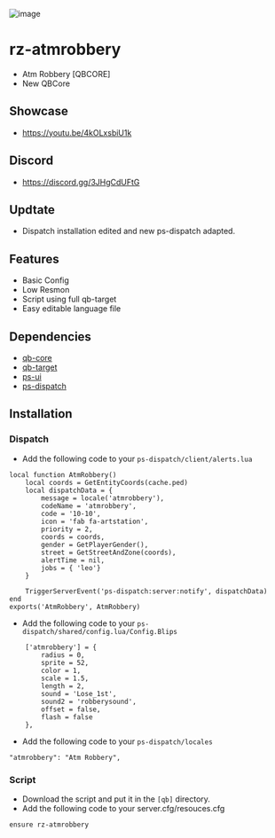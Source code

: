 ![image](https://cdn.discordapp.com/attachments/1186357096216801381/1207041334884442212/vATMROBnner.png?ex=65de33d7&is=65cbbed7&hm=060d9913acffec45aac272918aa9d334797a7e136404ad9559aa714974390c36&)

# rz-atmrobbery
- Atm Robbery [QBCORE]
- New QBCore

## Showcase
- https://youtu.be/4kOLxsbiU1k
## Discord
- https://discord.gg/3JHgCdUFtG

## Updtate
- Dispatch installation edited and new ps-dispatch adapted.

## Features
- Basic Config
- Low Resmon
- Script using full qb-target
- Easy editable language file

## Dependencies
- [qb-core](https://github.com/qbcore-framework/qb-core)
- [qb-target](https://github.com/qbcore-framework/qb-target)
- [ps-ui](https://github.com/Project-Sloth/ps-ui)
- [ps-dispatch](https://github.com/Project-Sloth/ps-dispatch)

## Installation

### Dispatch
- Add the following code to your `ps-dispatch/client/alerts.lua`

```
local function AtmRobbery()
    local coords = GetEntityCoords(cache.ped)
    local dispatchData = {
        message = locale('atmrobbery'),
        codeName = 'atmrobbery',
        code = '10-10',
        icon = 'fab fa-artstation',
        priority = 2,
        coords = coords,
        gender = GetPlayerGender(),
        street = GetStreetAndZone(coords),
        alertTime = nil,
        jobs = { 'leo'}
    }

    TriggerServerEvent('ps-dispatch:server:notify', dispatchData)
end
exports('AtmRobbery', AtmRobbery)
```

- Add the following code to your `ps-dispatch/shared/config.lua/Config.Blips`
```
    ['atmrobbery'] = {
        radius = 0,
        sprite = 52,
        color = 1,
        scale = 1.5,
        length = 2,
        sound = 'Lose_1st',
        sound2 = 'robberysound',
        offset = false,
        flash = false
    },
```

- Add the following code to your `ps-dispatch/locales`
```
"atmrobbery": "Atm Robbery",
```


### Script
- Download the script and put it in the `[qb]` directory.
- Add the following code to your server.cfg/resouces.cfg
```
ensure rz-atmrobbery
```

